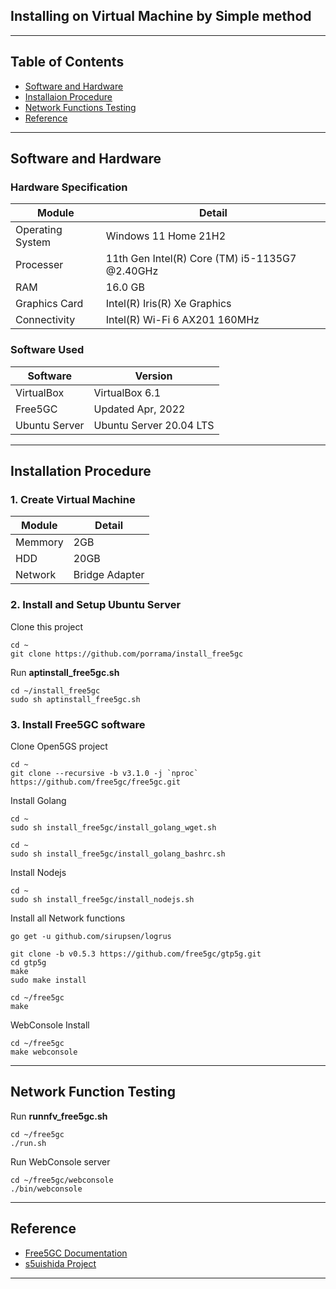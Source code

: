 ## Installing on Virtual Machine by Simple method

---

## Table of Contents
- [Software and Hardware](#id-specification)
- [Installaion Procedure](#id-installation)
- [Network Functions Testing](#id-networkfunction)
- [Reference](#id-reference)

---

<div id='id-specification'/>

## Software and Hardware

### Hardware Specification
| Module           | Detail                                         |
| -----------      | -----------                                    |
| Operating System | Windows 11 Home 21H2                           |
| Processer        | 11th Gen Intel(R) Core (TM) i5-1135G7 @2.40GHz |
| RAM              | 16.0 GB                                        |
| Graphics Card    | Intel(R) Iris(R) Xe Graphics                   |
| Connectivity     | Intel(R) Wi-Fi 6 AX201 160MHz                  |

### Software Used
| Software      | Version                 |
| -----------   | -----------             |
| VirtualBox    | VirtualBox 6.1          |
| Free5GC       | Updated Apr, 2022       |
| Ubuntu Server | Ubuntu Server 20.04 LTS |

---

<div id='id-installation'/>

## Installation Procedure

### 1. Create Virtual Machine
| Module      | Detail         |
| ----------- | -----------    |
| Memmory     | 2GB            |
| HDD         | 20GB           |
| Network     | Bridge Adapter |

### 2. Install and Setup Ubuntu Server

Clone this project
~~~
cd ~
git clone https://github.com/porrama/install_free5gc
~~~

Run **aptinstall_free5gc.sh**
~~~
cd ~/install_free5gc
sudo sh aptinstall_free5gc.sh
~~~

### 3. Install Free5GC software

Clone Open5GS project
~~~
cd ~
git clone --recursive -b v3.1.0 -j `nproc` https://github.com/free5gc/free5gc.git
~~~

Install Golang
~~~
cd ~
sudo sh install_free5gc/install_golang_wget.sh
~~~
~~~
cd ~
sudo sh install_free5gc/install_golang_bashrc.sh
~~~

Install Nodejs
~~~
cd ~
sudo sh install_free5gc/install_nodejs.sh
~~~

Install all Network functions
~~~
go get -u github.com/sirupsen/logrus
~~~
~~~
git clone -b v0.5.3 https://github.com/free5gc/gtp5g.git
cd gtp5g
make
sudo make install
~~~
~~~
cd ~/free5gc
make
~~~


WebConsole Install
~~~
cd ~/free5gc
make webconsole
~~~

---

<div id='id-networkfunction'/>

## Network Function Testing

Run **runnfv_free5gc.sh**
~~~
cd ~/free5gc
./run.sh
~~~ 


Run WebConsole server
~~~
cd ~/free5gc/webconsole
./bin/webconsole
~~~

---

<div id='id-reference'/>

## Reference
- [Free5GC Documentation](https://github.com/free5gc/free5gc/wiki)
- [s5uishida Project](https://github.com/s5uishida/free5gc_ueransim_sample_config)

---
